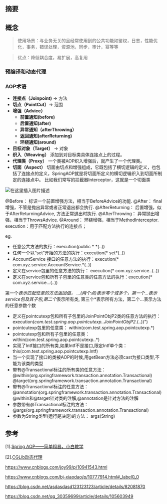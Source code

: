 ## 摘要

## 概念

> 使用场景：与业务无关的且经常使用到的公共功能如鉴权，日志，性能优化，事务，错误处理，资源池，同步，审计，幂等等

>  优点：降低耦合度，易扩展，高复用

### 预编译和动态代理

### AOP术语

- **连接点（Joinpoint)** -> 方法
- **切点（PointCut）**-> 范围
- **增强（Advice）** 
  - **前置通知(before)**
  - **后置通知(after)**
  - **异常通知（afterThrowing）**
  - **返回通知(afterReturning)**
  - **环绕通知(around)**
- **目标对象（Target）** -> 对象
- **织入（Weaving）** 添加到对目标类具体连接点上的过程。
- **代理类（Proxy）** 一个类被AOP织入增强后，就产生了一个代理类。
- **切面（Aspect）** 切面由切点和增强组成，它既包括了横切逻辑的定义，也包括了连接点的定义，SpringAOP就是将切面所定义的横切逻辑织入到切面所制定的连接点中。
  比如我们常写的拦截器Interceptor，这就是一个切面类

![在这里插入图片描述](https://img-blog.csdnimg.cn/20190225155448621.jpg?x-oss-process=image/watermark,type_ZmFuZ3poZW5naGVpdGk,shadow_10,text_aHR0cHM6Ly9ibG9nLmNzZG4ubmV0L3FxXzQxOTgxMTA3,size_16,color_FFFFFF,t_70) 



@Before： 标识一个前置增强方法，相当于BeforeAdvice的功能.
@After： final增强，不管是抛出异常或者正常退出都会执行.
@AfterReturning： 后置增强，似于AfterReturningAdvice, 方法正常退出时执行.
@AfterThrowing： 异常抛出增强，相当于ThrowsAdvice.
@Around： 环绕增强，相当于MethodInterceptor.
execution：用于匹配方法执行的连接点；

eg.

- 任意公共方法的执行：execution(public * *(..))
- 任何一个以“set”开始的方法的执行：execution(* set*(..))
- AccountService 接口的任意方法的执行：execution(* com.xyz.service.AccountService.*(..))
- 定义在service包里的任意方法的执行： execution(* com.xyz.service.*.*(..))
- 定义在service包和所有子包里的任意类的任意方法的执行：execution(* com.xyz.service..*.*(..))

第一个*表示匹配任意的方法返回值， …(两个点)表示零个或多个，第一个…表示service包及其子包,第二个*表示所有类, 第三个*表示所有方法，第二个…表示方法的任意参数个数

- 定义在pointcutexp包和所有子包里的JoinPointObjP2类的任意方法的执行：execution(*com.test.spring.aop.pointcutexp..JoinPointObjP2.*(..))")
- pointcutexp包里的任意类： within(com.test.spring.aop.pointcutexp.*)
- pointcutexp包和所有子包里的任意类：within(com.test.spring.aop.pointcutexp..*)
- 实现了Intf接口的所有类,如果Intf不是接口,限定Intf单个类：this(com.test.spring.aop.pointcutexp.Intf)
- 当一个实现了接口的类被AOP的时候,用getBean方法必须cast为接口类型,不能为该类的类型
- 带有@Transactional标注的所有类的任意方法： @within(org.springframework.transaction.annotation.Transactional) @target(org.springframework.transaction.annotation.Transactional)
- 带有@Transactional标注的任意方法：
  @annotation(org.springframework.transaction.annotation.Transactional)
  @within和@target针对类的注解,@annotation是针对方法的注解
- 参数带有@Transactional标注的方法：@args(org.springframework.transaction.annotation.Transactional)
- 参数为String类型(运行是决定)的方法： args(String)

## 参考

[1].[Spring AOP——简单粗暴，小白教学](https://blog.csdn.net/qq_41981107/article/details/87920537)

[2].[CGLib动态代理](https://www.cnblogs.com/wyq1995/p/10945034.html)

https://www.cnblogs.com/joy99/p/10941543.html

https://www.cnblogs.com/bj-xiaodao/p/10777914.html#_label0_0

https://blog.csdn.net/asdasdasd123123123/article/details/82081870

https://blog.csdn.net/qq_30359699/article/details/105603949